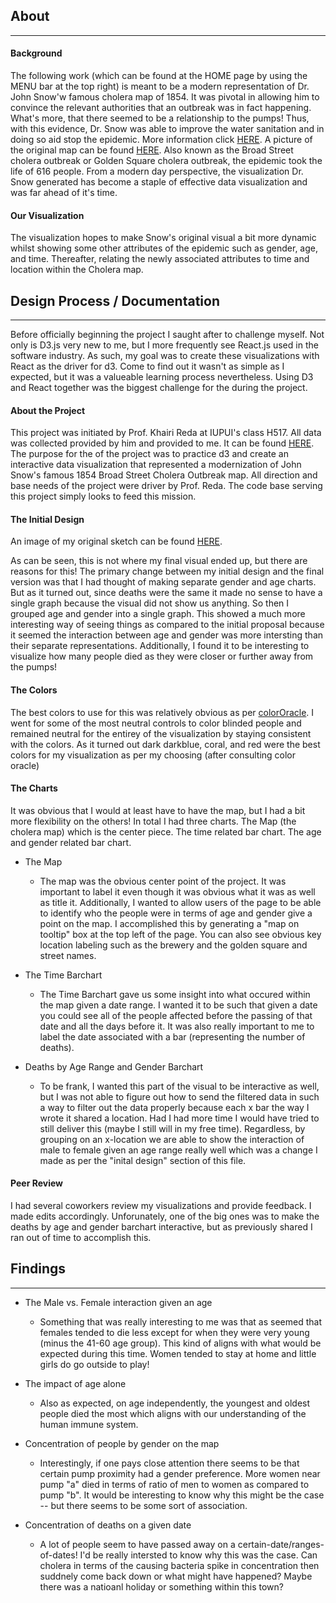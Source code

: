 ## About

---

#### Background

The following work (which can be found at the HOME page by using the MENU bar at the top right) is meant to be a modern representation of Dr. John Snow'w famous cholera map of 1854. It was pivotal in allowing him to convince the relevant authorities that an outbreak was in fact happening. What's more, that there seemed to be a relationship to the pumps! Thus, with this evidence, Dr. Snow was able to improve the water sanitation and in doing so aid stop the epidemic. More information click [HERE](https://en.wikipedia.org/wiki/1854_Broad_Street_cholera_outbreak). A picture of the original map can be found [HERE](https://en.wikipedia.org/wiki/File:Snow-cholera-map-1.jpg). Also known as the Broad Street cholera outbreak or Golden Square cholera outbreak, the epidemic took the life of 616 people. From a modern day perspective, the visualization Dr. Snow generated has become a staple of effective data visualization and was far ahead of it's time.

#### Our Visualization

The visualization hopes to make Snow's original visual a bit more dynamic whilst showing some other attributes of the epidemic such as gender, age, and time. Thereafter, relating the newly associated attributes to time and location within the Cholera map.

## Design Process / Documentation

---

Before officially beginning the project I saught after to challenge myself. Not only is D3.js very new to me, but I more frequently see React.js used in the software industry. As such, my goal was to create these visualizations with React as the driver for d3. Come to find out it wasn't as simple as I expected, but it was a valueable learning process nevertheless. Using D3 and React together was the biggest challenge for the during the project.

#### About the Project

This project was initiated by Prof. Khairi Reda at IUPUI's class H517. All data was collected provided by him and provided to me. It can be found [HERE](https://khreda.com/teaching/2020/H517/project1). The purpose for the of the project was to practice d3 and create an interactive data visualization that represented a modernization of John Snow's famous 1854 Broad Street Cholera Outbreak map. All direction and base needs of the project were driver by Prof. Reda. The code base serving this project simply looks to feed this mission.

#### The Initial Design

An image of my original sketch can be found [HERE](https://ksmconsulting-my.sharepoint.com/:i:/p/aduran/EZHCYWVu7plLkMj5Wzd6LNgB1JSK9J0mhy1--c1SLWGxBQ?e=F4sIyp).

As can be seen, this is not where my final visual ended up, but there are reasons for this! The primary change between my initial design and the final version was that I had thought of making separate gender and age charts. But as it turned out, since deaths were the same it made no sense to have a single graph because the visual did not show us anything. So then I grouped age and gender into a single graph. This showed a much more interesting way of seeing things as compared to the initial proposal because it seemed the interaction between age and gender was more intersting than their separate representations. Additionally, I found it to be interesting to visualize how many people died as they were closer or further away from the pumps!

#### The Colors

The best colors to use for this was relatively obvious as per [colorOracle](http://colororacle.org/). I went for some of the most neutral controls to color blinded people and remained neutral for the entirey of the visualization by staying consistent with the colors. As it turned out dark darkblue, coral, and red were the best colors for my visualization as per my choosing (after consulting color oracle)

#### The Charts

It was obvious that I would at least have to have the map, but I had a bit more flexibility on the others! In total I had three charts. The Map (the cholera map) which is the center piece. The time related bar chart. The age and gender related bar chart.

- The Map

  - The map was the obvious center point of the project. It was important to label it even though it was obvious what it was as well as title it. Additionally, I wanted to allow users of the page to be able to identify who the people were in terms of age and gender give a point on the map. I accomplished this by generating a "map on tooltip" box at the top left of the page. You can also see obvious key location labeling such as the brewery and the golden square and street names.

- The Time Barchart

  - The Time Barchart gave us some insight into what occured within the map given a date range. I wanted it to be such that given a date you could see all of the people affected before the passing of that date and all the days before it. It was also really important to me to label the date associated with a bar (representing the number of deaths).

- Deaths by Age Range and Gender Barchart

  - To be frank, I wanted this part of the visual to be interactive as well, but I was not able to figure out how to send the filtered data in such a way to filter out the data properly because each x bar the way I wrote it shared a location. Had I had more time I would have tried to still deliver this (maybe I still will in my free time). Regardless, by grouping on an x-location we are able to show the interaction of male to female given an age range really well which was a change I made as per the "inital design" section of this file.

#### Peer Review

I had several coworkers review my visualizations and provide feedback. I made edits accordingly. Unforunately, one of the big ones was to make the deaths by age and gender barchart interactive, but as previously shared I ran out of time to accomplish this.

## Findings

---

- The Male vs. Female interaction given an age

  - Something that was really interesting to me was that as seemed that females tended to die less except for when they were very young (minus the 41-60 age group). This kind of aligns with what would be expected during this time. Women tended to stay at home and little girls do go outside to play!

- The impact of age alone

  - Also as expected, on age independently, the youngest and oldest people died the most which aligns with our understanding of the human immune system.

- Concentration of people by gender on the map

  - Interestingly, if one pays close attention there seems to be that certain pump proximity had a gender preference. More women near pump "a" died in terms of ratio of men to women as compared to pump "b". It would be interesting to know why this might be the case -- but there seems to be some sort of association.

- Concentration of deaths on a given date

  - A lot of people seem to have passed away on a certain-date/ranges-of-dates! I'd be really intersted to know why this was the case. Can cholera in terms of the causing bacteria spike in concentration then suddnely come back down or what might have happened? Maybe there was a natioanl holiday or something within this town?
